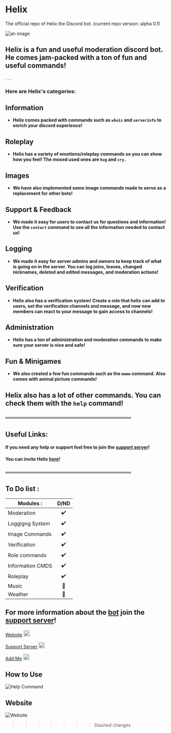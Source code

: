 # Helix
The official repo of Helix the Discord bot. (current repo version: alpha 0.1)

![an image](https://media.discordapp.net/attachments/771476325356797963/788160344522620958/helixbanner.png "HelixTheBot")

## Helix is a fun and useful moderation discord bot. He comes jam-packed with a ton of fun and useful commands!
.
.
.
### Here are Helix's categories:

## Information
* **Helix comes packed with commands such as `whois` and `serverinfo` to enrich your discord experience!** 

## Roleplay
* **Helix has a variety of emotions/roleplay commands so you can show how you feel! The mosed used ones are `hug` and `cry`.**

## Images
* **We have also implemented some image commands made to serve as a replacement for other bots!**

## Support & Feedback
* **We made it easy for users to contact us for questions and information! Use the `contact` command to see all the information needed to contact us!**

## Logging
* **We made it easy for server admins and owners to keep track of what is going on in the server. You can log joins, leaves, changed nicknames, deleted and edited messages, and moderation actions!**

## Verification
* **Helix also has a verification system! Create a role that helix can add to users, set the verification channels and message, and now new members can react to your message to gain access to channels!**

## Administration
* **Helix has a ton of administration and moderation commands to make sure your server is nice and safe!**

## Fun & Minigames
* **We also created a few fun commands such as the `meme` command. Also comes with animal picture commands!**
## Helix also has a lot of other commands. You can check them with the __`help`__ command!


### ══════════════════════════════════


## Useful Links:

#### If you need any help or support feel free to join the [support server](https://discord.gg/GapmaCt)!
#### You can invite Helix [here](https://discord.com/oauth2/authorize?client_id=723697439638290482&scope=bot&permissions=481684598)!

### ══════════════════════════════════
## To Do list : 
|Modules :| D/ND|
| ------------- |:-------------:|
|Moderation|✔️|
|Loggigng System|✔️|
|Image Commands|✔️|
|Verification|✔️|
|Role commands|✔️|
|Information CMDS|✔️|
|Roleplay|✔️|
|Music|🔳|
|Weather |🔳|

## For more information about the [bot](https://discord.com/oauth2/authorize?client_id=723697439638290482&scope=bot&permissions=481684598) join the [support server](https://discord.gg/GapmaCt)!

[Website](https://crumberry.github.io/helixio/) <img src="https://media.discordapp.net/attachments/850437588195999766/851617384976089138/98a55025fe82d92bb090008b0185c90b.webp" alt="alt text" width="20" height="20">    

[Support Server](https://discord.gg/qBJkncfjKx) <img src="https://media.discordapp.net/attachments/850437588195999766/851617384976089138/98a55025fe82d92bb090008b0185c90b.webp" alt="alt text" width="20" height="20">   
 
[Add Me](https://discord.com/oauth2/authorize?scope=bot&client_id=723697439638290482&scope=bot&permissions=481684598) <img src="https://media.discordapp.net/attachments/850437588195999766/851617384976089138/98a55025fe82d92bb090008b0185c90b.webp" alt="alt text" width="20" height="20">
## How to Use

![Help Command](https://media.discordapp.net/attachments/850437588195999766/851616755462045716/unknown.png?width=500&height=657)

## Website
![Website](https://media.discordapp.net/attachments/850437588195999766/851619941589450804/unknown.png?width=1260&height=581) 
>>>>>>> Stashed changes
